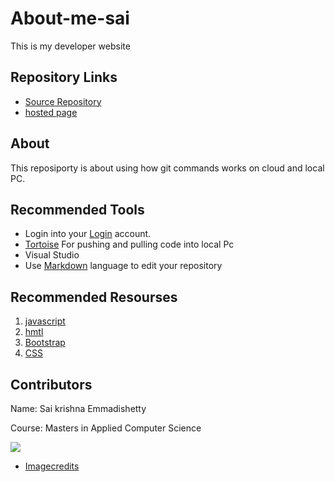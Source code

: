 # About-me-sai
  This is my developer website
  
## Repository Links

 * [Source Repository](https://github.com/Saikrishna1545/About-me-sai)
 * [hosted page](https://saikrishna1545.github.io/About-me-sai/.) 


 ## About
   This  reposiporty is about using how git commands works on cloud and local PC.

 ## Recommended Tools

   * Login into your [Login](https://github.com/login) account.
   * [Tortoise](https://tortoisegit.org/) For pushing and pulling code into local Pc
   * Visual Studio
   *  Use  [Markdown](https://guides.github.com/features/mastering-markdown/) language to edit your repository

  ## Recommended Resourses
  1. [javascript](https://www.w3schools.com/js/)
  2. [hmtl](https://www.w3schools.com/html/)
  3. [Bootstrap](https://www.w3schools.com/bootstrap/)
  4. [CSS](https://www.w3schools.com/css/)

  ## Contributors
  
   Name: Sai krishna Emmadishetty

   Course: Masters in Applied Computer Science

   ![](https://www.history.com/.image/ar_16:9%2Cc_fill%2Ccs_srgb%2Cfl_progressive%2Cg_faces:center%2Cq_auto:good%2Cw_768/MTY1MTc3MjE0MzExMDgxNTQ1/topic-golden-gate-bridge-gettyimages-177770941.jpg)

   *  [Imagecredits](https://www.history.com/.image/ar_16:9%2Cc_fill%2Ccs_srgb%2Cfl_progressive%2Cg_faces:center%2Cq_auto:good%2Cw_768/MTY1MTc3MjE0MzExMDgxNTQ1/topic-golden-gate-bridge-gettyimages-177770941.jpg)

     

   



 
